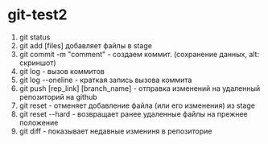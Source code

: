 # git-test2

1. git status
2. git add [files] добавляет файлы  в stage
3. git commit -m "comment" - создаем коммит. (сохранение данных, alt: скриншот)
4. git log - вызов коммитов
5. git log --oneline - краткая запись вызова коммита
6. git push [rep_link] [branch_name] - отправка изменений на удаленный репозиторий на github
7. git reset - отменяет добавление файла (или его изменения) из stage
8. git reset --hard - возвращает ранее удаленные файлы на прежнее положение
9. git diff - показывает недавные измениня в репозиторие 